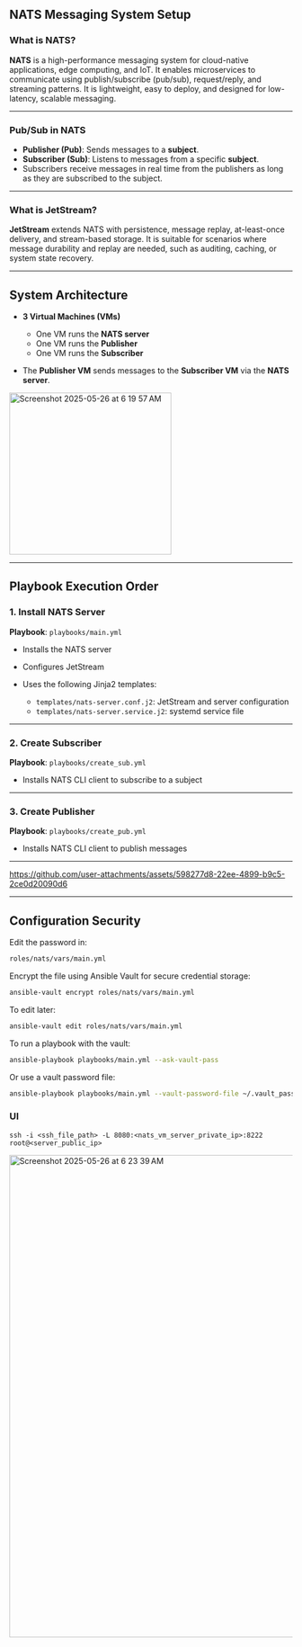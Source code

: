 ## NATS Messaging System Setup

### What is NATS?

**NATS** is a high-performance messaging system for cloud-native applications, edge computing, and IoT. It enables microservices to communicate using publish/subscribe (pub/sub), request/reply, and streaming patterns. It is lightweight, easy to deploy, and designed for low-latency, scalable messaging.

---

### Pub/Sub in NATS

* **Publisher (Pub)**: Sends messages to a **subject**.
* **Subscriber (Sub)**: Listens to messages from a specific **subject**.
* Subscribers receive messages in real time from the publishers as long as they are subscribed to the subject.

---

### What is JetStream?

**JetStream** extends NATS with persistence, message replay, at-least-once delivery, and stream-based storage. It is suitable for scenarios where message durability and replay are needed, such as auditing, caching, or system state recovery.

---

## System Architecture

* **3 Virtual Machines (VMs)**

  * One VM runs the **NATS server**
  * One VM runs the **Publisher**
  * One VM runs the **Subscriber**
* The **Publisher VM** sends messages to the **Subscriber VM** via the **NATS server**.

<img width="288" alt="Screenshot 2025-05-26 at 6 19 57 AM" src="https://github.com/user-attachments/assets/07445b1b-c1be-469b-bd0c-3da20e94db46" />

---

## Playbook Execution Order

### 1. Install NATS Server

**Playbook**: `playbooks/main.yml`

* Installs the NATS server
* Configures JetStream
* Uses the following Jinja2 templates:

  * `templates/nats-server.conf.j2`: JetStream and server configuration
  * `templates/nats-server.service.j2`: systemd service file

---

### 2. Create Subscriber

**Playbook**: `playbooks/create_sub.yml`

* Installs NATS CLI client to subscribe to a subject

---

### 3. Create Publisher

**Playbook**: `playbooks/create_pub.yml`

* Installs NATS CLI client to publish messages

---

https://github.com/user-attachments/assets/598277d8-22ee-4899-b9c5-2ce0d20090d6

---

## Configuration Security

Edit the password in:

```bash
roles/nats/vars/main.yml
```

Encrypt the file using Ansible Vault for secure credential storage:

```bash
ansible-vault encrypt roles/nats/vars/main.yml
```

To edit later:

```bash
ansible-vault edit roles/nats/vars/main.yml
```

To run a playbook with the vault:

```bash
ansible-playbook playbooks/main.yml --ask-vault-pass
```

Or use a vault password file:

```bash
ansible-playbook playbooks/main.yml --vault-password-file ~/.vault_pass.txt
```

### UI
```
ssh -i <ssh_file_path> -L 8080:<nats_vm_server_private_ip>:8222 root@<server_public_ip>
```
<img width="858" alt="Screenshot 2025-05-26 at 6 23 39 AM" src="https://github.com/user-attachments/assets/c74e04db-d2d1-43f2-a41a-395061edefb4" />
